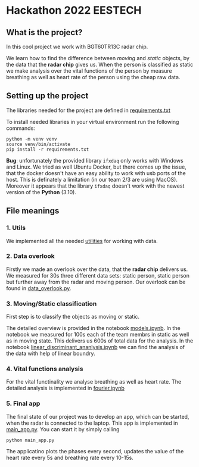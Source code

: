 # Hackathon 2022 EESTECH

## What is the project?

In this cool project we work with BGT60TR13C radar chip.

We learn how to find the difference between *moving* and *static* objects, by the data that the **radar chip** gives us. When the person is classified as static we make analysis over the vital functions of the person by measure breathing as well as heart rate of the person using the cheap raw data.

## Setting up the project

The libraries needed for the project are defined in [requirements.txt](https://github.com/ml-lohi/hackathon-private/blob/main/requirements.txt)

To install needed libraries in your virtual environment run the following commands:

    python -m venv venv
    source venv/bin/activate
    pip install -r requirements.txt

**Bug**: unfortunately the provided library `ifxdaq` only works with Windows and Linux. We tried as well Ubuntu Docker, but there comes up the issue, that the docker doesn't have an easy ability to work with usb ports of the host. This is definately a limitation (in our team 2/3 are using MacOS). Moreover it appears that the library `ifxdaq` doesn't work with the newest version of the **Python** (3.10).

## File meanings

### 1. Utils

We implemented all the needed [utilities](https://github.com/ml-lohi/hackathon-private/blob/main/utils) for working with data. 

### 2. Data overlook

Firstly we made an overlook over the data, that the **radar chip** delivers us. We measured for 30s three different data sets: static person, static person but further away from the radar and moving person. Our overlook can be found in [data_overlook.py](https://github.com/ml-lohi/hackathon-private/blob/main/data_overlook.ipynb).

### 3. Moving/Static classification
First step is to classify the objects as moving or static. 

The detailed overview is provided in the notebook [models.ipynb](https://github.com/ml-lohi/hackathon-private/blob/main/models.ipynb). In the notebook we measured for 100s each of the team membrs in static as well as in moving state. This delivers us 600s of total data for the analysis. In the notebook [linear_discriminant_ananlysis.ipynb](https://github.com/ml-lohi/hackathon-private/blob/main/linear_discriminant_ananlysis.ipynb) we can find the analysis of the data with help of linear boundry.

### 4. Vital functions analysis
For the vital functinality we analyse breathing as well as heart rate. The detailed analysis is implemented in [fourier.ipynb](https://github.com/ml-lohi/hackathon-private/blob/main/fourier.ipynb)

### 5. Final app

The final state of our project was to develop an app, which can be started, when the radar is connected to the laptop. This app is implemented in [main_app.py](https://github.com/ml-lohi/hackathon-private/blob/main/main_app.py). You can start it by simply calling 

    python main_app.py

The applicatino plots the phases every second, updates the value of the heart rate every 5s and breathing rate every 10-15s.